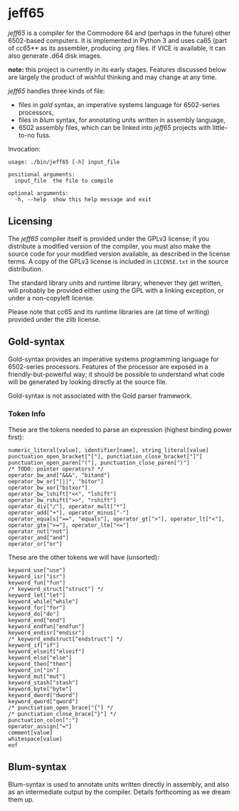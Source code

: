 # jeff65

*jeff65* is a compiler for the Commodore 64 and (perhaps in the future) other
6502-based computers. It is implemented in Python 3 and uses ca65 (part of cc65**
as its assembler, producing .prg files. If VICE is available, it can also
generate .d64 disk images.

**note:** this project is currently in its early stages. Features discussed below
are largely the product of wishful thinking and may change at any time.

*jeff65* handles three kinds of file:

  - files in *gold* syntax, an imperative systems language for 6502-series
    processors,
  - files in *blum* syntax, for annotating units written in assembly language,
  - 6502 assembly files, which can be linked into *jeff65* projects with
    little-to-no fuss.

Invocation:

    usage: ./bin/jeff65 [-h] input_file

    positional arguments:
      input_file  the file to compile

    optional arguments:
      -h, --help  show this help message and exit


## Licensing

The *jeff65* compiler itself is provided under the GPLv3 license; if you
distribute a modified version of the compiler, you must also make the source
code for your modified version available, as described in the license terms. A
copy of the GPLv3 license is included in `LICENSE.txt` in the source
distribution.

The standard library units and runtime library, whenever they get written, will
probably be provided either using the GPL with a linking exception, or under a
non-copyleft license.

Please note that cc65 and its runtime libraries are (at time of writing)
provided under the zlib license.


## Gold-syntax

Gold-syntax provides an imperative systems programming language for 6502-series
processors. Features of the processor are exposed in a friendly-but-powerful
way; it should be possible to understand what code will be generated by looking
directly at the source file.

Gold-syntax is not associated with the Gold parser framework.


### Token Info

These are the tokens needed to parse an expression (highest binding power first):

    numeric_literal[value], identifier[name], string_literal[value]
    punctuation_open_bracket["["], punctiation_close_bracket["]"]
    punctuation_open_paren["("], punctuation_close_paren[")"]
    /* TODO: pointer operators? */
    operator_bw_and["&&&", "bitand"]
    oeprator_bw_or["|||", "bitor"]
    operator_bw_xor["bitxor"]
    operator_bw_lshift["<<", "lshift"]
    operator_bw_rshift[">>", "rshift"]
    operator_div["/"], operator_mult["*"]
    operator_add["+"], operator_minus["-"]
    operator_equals["==", "equals"], operator_gt[">"], operator_lt["<"], operator_gte[">="], operator_lte["<="]
    operator_not["not"]
    operator_and["and"]
    operator_or["or"]

These are the other tokens we will have (unsorted):

    keyword_use["use"]
    keyword_isr["isr"]
    keyword_fun["fun"]
    /* keyword_struct["struct"] */
    keyword_let["let"]
    keyword_while["while"]
    keyword_for["for"]
    keyword_do["do"]
    keyword_end["end"]
    keyword_endfun["endfun"]
    keyword_endisr["endisr"]
    /* keyword_endstruct["endstruct"] */
    keyword_if["if"]
    keyword_elseif["elseif"]
    keyword_else["else"]
    keyword_then["then"]
    keyword_in["in"]
    keyword_mut["mut"]
    keyword_stash["stash"]
    keyword_byte["byte"]
    keyword_dword["dword"]
    keyword_qword["qword"]
    /* punctiation_open_brace["{"] */
    /* punctiation_close_brace["}"] */
    punctuation_colon[":"]
    operator_assign["="]
    comment[value]
    whitespace[value]
    eof


## Blum-syntax

Blum-syntax is used to annotate units written directly in assembly, and also as
an intermediate output by the compiler. Details forthcoming as we dream them up.
